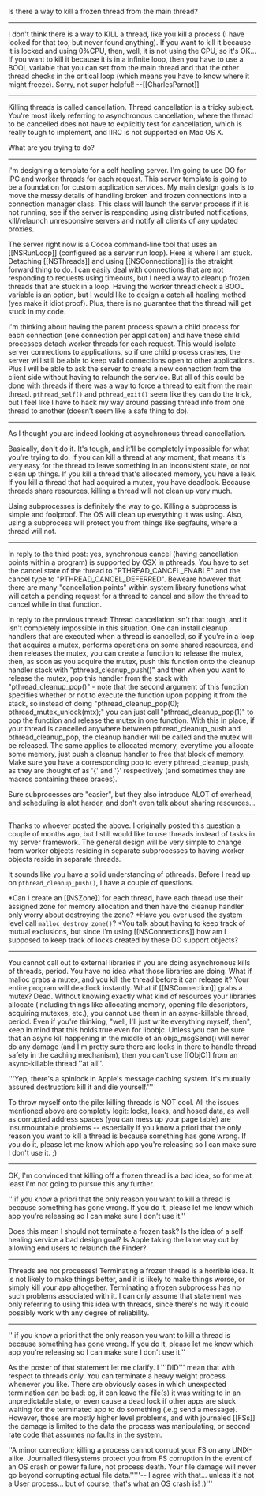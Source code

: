Is there a way to kill a frozen thread from the main thread?

----

I don't think there is a way to KILL a thread, like you kill a process (I have looked for that too, but never found anything). If you want to kill it because it is locked and using 0%CPU, then, well, it is not using the CPU, so it's OK... If you want to kill it because it is in a infinite loop, then you have to use a BOOL variable that you can set from the main thread and that the other thread checks in the critical loop (which means you have to know where it might freeze). Sorry, not super helpful!  --[[CharlesParnot]]

----

Killing threads is called cancellation. Thread cancellation is a tricky subject. You're most likely referring to asynchronous cancellation, where the thread to be cancelled does not have to explicitly test for cancellation, which is really tough to implement, and IIRC is not supported on Mac OS X.

What are you trying to do?

----

I'm designing a template for a self healing server. I'm going to use DO for IPC and worker threads for each request. This server template is going to be a foundation for custom application services. My main design goals is to move the messy details of handling broken and frozen connections into a connection manager class. This class will launch the server process if it is not running, see if the server is responding using distributed notifications, kill/relaunch unresponsive servers and notify all clients of any updated proxies.  

The server right now is a Cocoa command-line tool that uses an [[NSRunLoop]] (configured as a server run loop). Here is where I am stuck. Detaching [[NSThreads]] and using [[NSConnections]] is the straight forward thing to do. I can easily deal with connections that are not responding to requests using timeouts, but I need a way to cleanup frozen threads that are stuck in a loop. Having the worker thread check a BOOL variable is an option, but I would like to design a catch all healing method (yes make it idiot proof). Plus, there is no guarantee that the thread will get stuck in my code. 

I'm thinking about having the parent process spawn a child process for each connection (one connection per application) and have these child processes detach worker threads for each request. This would isolate server connections to applications, so if one child process crashes, the server will still be able to keep valid connections open to other applications. Plus I will be able to ask the server to create a new connection from the client side without having to relaunch the service. But all of this could be done with threads if there was a way to force a thread to exit from the main thread. <code>pthread_self()</code> and <code>pthread_exit()</code> seem like they can do the trick, but I feel like I have to hack my way around passing thread info from one thread to another (doesn't seem like a safe thing to do). 

----

As I thought you are indeed looking at asynchronous thread cancellation.

Basically, don't do it. It's tough, and it'll be completely impossible for what you're trying to do. If you can kill a thread at any moment, that means it's very easy for the thread to leave something in an inconsistent state, or not clean up things. If you kill a thread that's allocated memory, you have a leak. If you kill a thread that had acquired a mutex, you have deadlock. Because threads share resources, killing a thread will not clean up very much.

Using subprocesses is definitely the way to go. Killing a subprocess is simple and foolproof. The OS will clean up everything it was using. Also, using a subprocess will protect you from things like segfaults, where a thread will not.

----

In reply to the third post: yes, synchronous cancel (having cancellation points within a program) is supported by OSX in pthreads. You have to set the cancel state of the thread to "PTHREAD_CANCEL_ENABLE" and the cancel type to "PTHREAD_CANCEL_DEFERRED". Beweare however that there are many "cancellation points" within system library functions what will catch a pending request for a thread to cancel and allow the thread to cancel while in that function.

In reply to the previous thread: Thread cancellation isn't that tough, and it isn't completely impossible in this situation. One can install cleanup handlers that are executed when a thread is cancelled, so if you're in a loop that acquires a mutex, performs operations on some shared resources, and then releases the mutex, you can create a function to release the mutex, then, as soon as you acquire the mutex, push this function onto the cleanup handler stack with "pthread_cleanup_push()" and then when you want to release the mutex, pop this handler from the stack with "pthread_cleanup_pop()" - note that the second argument of this function specifies whether or not to execute the function upon popping it from the stack, so instead of doing "pthread_cleanup_pop(0); pthread_mutex_unlock(mtx);" you can just call "pthread_cleanup_pop(1)" to pop the function and release the mutex in one function. With this in place, if your thread is cancelled anywhere between pthread_cleanup_push and pthread_cleanup_pop, the cleanup handler will be called and the mutex will be released. The same applies to allocated memory, everytime you allocate some memory, just push a cleanup handler to free that block of memory. Make sure you have a corresponding pop to every pthread_cleanup_push, as they are thought of as '{' and '}' respectively (and sometimes they are macros containing these braces).

Sure subprocesses are "easier", but they also introduce ALOT of overhead, and scheduling is alot harder, and don't even talk about sharing resources...

----

Thanks to whoever posted the above. I originally posted this question a couple of months ago, but I still would like to use threads instead of tasks in my server framework. The general design will be very simple to change from worker objects residing in separate subprocesses to having worker objects reside in separate threads. 

It sounds like you have a solid understanding of pthreads. Before I read up on <code>pthread_cleanup_push()</code>, I have a couple of questions. 


*Can I create an [[NSZone]] for each thread, have each thread use their assigned zone for memory allocation and then have the cleanup handler only worry about destroying the zone?
*Have you ever used the system level call <code>malloc_destroy_zone()</code>?
*You talk about having to keep track of mutual exclusions, but since I'm using [[NSConnections]] how am I supposed to keep track of locks created by these DO support objects? 


----

You cannot call out to external libraries if you are doing asynchronous kills of threads, period. You have no idea what those libraries are doing. What if malloc grabs a mutex, and you kill the thread before it can release it? Your entire program will deadlock instantly. What if [[NSConnection]] grabs a mutex? Dead. Without knowing exactly what kind of resources your libraries allocate (including things like allocating memory, opening file descriptors, acquiring mutexes, etc.), you cannot use them in an async-killable thread, period. Even if you're thinking, "well, I'll just write everything myself, then", keep in mind that this holds true even for libobjc. Unless you can be sure that an async kill happening in the middle of an objc_msgSend() will never do any damage (and I'm pretty sure there are locks in there to handle thread safety in the caching mechanism), then you can't use [[ObjC]] from an async-killable thread ''at all''.

'''Yep, there's a spinlock in Apple's message caching system. It's mutually assured destruction: kill it and die yourself.'''

To throw myself onto the pile: killing threads is NOT cool.  All the issues mentioned above are completly legit: locks, leaks, and hosed data, as well as corrupted address spaces (you can mess up your page table) are insurmountable problems -- especially if you know a priori that the only reason you want to kill a thread is because something has gone wrong.  If you do it, please let me know which app you're releasing so I can make sure I don't use it.  ;)

----

OK, I'm convinced that killing off a frozen thread is a bad idea, so for me at least I'm not going to pursue this any further.

'' if you know a priori that the only reason you want to kill a thread is because something has gone wrong.  If you do it, please let me know which app you're releasing so I can make sure I don't use it.''

Does this mean I should not terminate a frozen task? Is the idea of a self healing service a bad design goal? Is Apple taking the lame way out by allowing end users to relaunch the Finder?

----

Threads are not processes! Terminating a frozen thread is a horrible idea. It is not likely to make things better, and it is likely to make things worse, or simply kill your app altogether. Terminating a frozen subprocess has no such problems associated with it. I can only assume that statement was only referring to using this idea with threads, since there's no way it could possibly work with any degree of reliability.

----
'' if you know a priori that the only reason you want to kill a thread is because something has gone wrong.  If you do it, please let me know which app you're releasing so I can make sure I don't use it.''

As the poster of that statement let me clarify.  I '''DID''' mean that with respect to threads only.  You can terminate a heavy weight process whenever you like.  There are obviously cases in which unexpected termination can be bad: eg, it can leave the file(s) it was writing to in an unpredictable state, or even cause a dead lock if other apps are stuck waiting for the terminated app to do something (.e.g send a message).  However, those are mostly higher level problems, and with journaled [[FSs]] the damage is limited to the data the process was manipulating, or second rate code that assumes no faults in the system.

''A minor correction; killing a process cannot corrupt your FS on any UNIX-alike. Journalled filesystems protect you from FS corruption in the event of an OS crash or power failure, not process death. Your file damage will never go beyond corrupting actual file data.'''''-- I agree with that... unless it's not a User process... but of course, that's what an OS crash is! :)'''